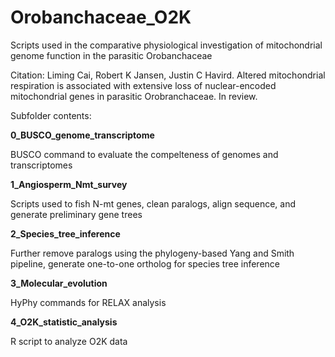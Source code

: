 # Orobanchaceae_O2K
Scripts used in the comparative physiological investigation of mitochondrial genome function in the parasitic Orobanchaceae

Citation: Liming Cai, Robert K Jansen, Justin C Havird. Altered mitochondrial respiration is associated with extensive loss of nuclear-encoded mitochondrial genes in parasitic Orobranchaceae. In review.

Subfolder contents:

**0_BUSCO_genome_transcriptome**

BUSCO command to evaluate the compelteness of genomes and transcriptomes

**1_Angiosperm_Nmt_survey**

Scripts used to fish N-mt genes, clean paralogs, align sequence, and generate preliminary gene trees 
	
**2_Species_tree_inference**

Further remove paralogs using the phylogeny-based Yang and Smith pipeline, generate one-to-one ortholog for species tree inference 

**3_Molecular_evolution**

HyPhy commands for RELAX analysis
	
**4_O2K_statistic_analysis**

R script to analyze O2K data